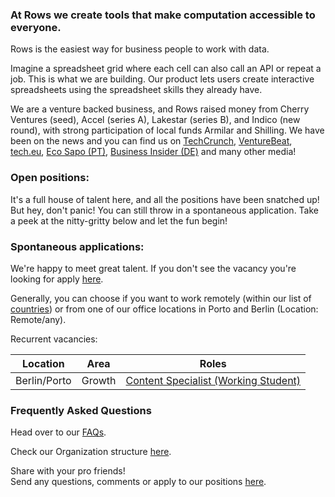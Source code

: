 ### At Rows we create tools that make computation accessible to everyone.

Rows is the easiest way for business people to work with data.

Imagine a spreadsheet grid where each cell can also call an API or repeat a job. This is what we are building. Our product lets users create interactive spreadsheets using the spreadsheet skills they already have.

We are a venture backed business, and Rows raised money from Cherry Ventures (seed), Accel (series A), Lakestar (series B), and Indico (new round), with strong participation of local funds Armilar and Shilling. We have been on the news and you can find us on [TechCrunch](https://tcrn.ch/3dEhNKD), [VentureBeat](https://venturebeat.com/2021/02/23/rows-raises-16-million-and-launches-next-gen-spreadsheets-with-built-in-data-integrations/), [tech.eu](https://tech.eu/brief/rows-series-b/), [Eco Sapo (PT)](https://eco.sapo.pt/2021/02/23/rows-capta-13-milhoes-em-serie-b-para-continuar-a-fazer-crescer-equipa-e-produto-entre-o-porto-e-berlim/), [Business Insider (DE)](https://www.businessinsider.de/gruenderszene/rows-excel-konkurrent-finanzierung/) and many other media!

### Open positions: 

It's a full house of talent here, and all the positions have been snatched up! But hey, don't panic! You can still throw in a spontaneous application. Take a peek at the nitty-gritty below and let the fun begin!

### Spontaneous applications:

We're happy to meet great talent. If you don't see the vacancy you're looking for apply [here](mailto:join@rows.com).

Generally, you can choose if you want to work remotely (within our list of [countries](https://github.com/rows/hiring/blob/master/FAQs.md)) or from one of our office locations in Porto and Berlin (Location: Remote/any).

Recurrent vacancies:

| Location            | Area         | Roles                                                                   |
| --------------------| ------------ | ----------------------------------------------------------------------- |   
| Berlin/Porto          |Growth   | [Content Specialist (Working Student)](/job%20descriptions/Content%20Specialist%20(Working%20Student).md) |

### Frequently Asked Questions
Head over to our [FAQs](/FAQs.md).

Check our Organization structure [here](/Teams.md).

Share with your pro friends!  
Send any questions, comments or apply to our positions [here](mailto:join@rows.com).
